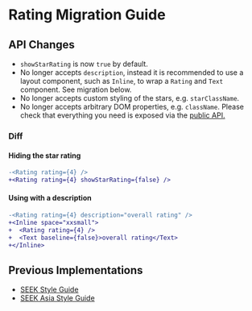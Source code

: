 # Rating Migration Guide

## API Changes

- `showStarRating` is now `true` by default.
- No longer accepts `description`, instead it is recommended to use a layout component, such as `Inline`, to wrap a `Rating` and `Text` component. See migration below.
- No longer accepts custom styling of the stars, e.g. `starClassName`.
- No longer accepts arbitrary DOM properties, e.g. `className`. Please check that everything you need is exposed via the [public API.](https://seek-oss.github.io/braid-design-system/components/Radio)

### Diff

#### Hiding the star rating

```diff
-<Rating rating={4} />
+<Rating rating={4} showStarRating={false} />
```

#### Using with a description

```diff
-<Rating rating={4} description="overall rating" />
+<Inline space="xxsmall">
+  <Rating rating={4} />
+  <Text baseline={false}>overall rating</Text>
+</Inline>
```

## Previous Implementations

- [SEEK Style Guide](https://seek-oss.github.io/seek-style-guide/rating)
- [SEEK Asia Style Guide](https://seekinternational.github.io/seek-asia-style-guide/rating)

